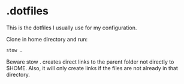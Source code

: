 # .dotfiles
This is the dotfiles I usually use for my configuration.

Clone in home directory and run:

```bash
stow .
```

Beware stow . creates direct links to the parent folder not directly to $HOME.
Also, it will only create links if the files are not already in that directory.
